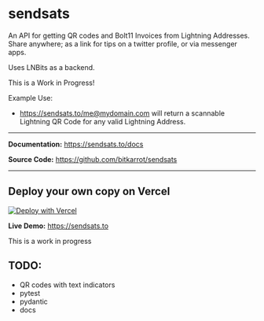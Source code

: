 # sendsats

An API for getting QR codes and Bolt11 Invoices from Lightning Addresses. Share anywhere; as a link for tips on a twitter profile, or via messenger apps.

Uses LNBits as a backend.

This is a Work in Progress!

Example Use:

- https://sendsats.to/me@mydomain.com
will return a scannable Lightning QR Code for any valid Lightning Address.

---

**Documentation:** <a href="https://sendsats.to/docs" target="_blank">https://sendsats.to/docs</a>

**Source Code:** <a href="https://github.com/bitkarrot/sendsats" target="_blank"> https://github.com/bitkarrot/sendsats </a>

---

## Deploy your own copy on Vercel

[![Deploy with Vercel](https://vercel.com/button)](https://vercel.com/new/clone?repository-url=https%3A%2F%2Fgithub.com%2Fbitkarrot%2Fsendsats) 


**Live Demo:** <a href="https://sendsats.to">https://sendsats.to</a>


This is a work in progress

## TODO:

- QR codes with text indicators
- pytest
- pydantic
- docs

